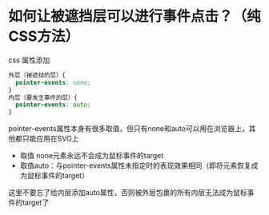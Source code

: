 # 如何让被遮挡层可以进行事件点击？（纯CSS方法）

css 属性添加

```css
外层（被遮挡的层）{
  pointer-events: none;
}
内层（要发生事件的层）{
  pointer-events: auto;
}
```

pointer-events属性本身有很多取值，但只有none和auto可以用在浏览器上，其他都只能应用在SVG上

- 取值 none元素永远不会成为鼠标事件的target
- 取值auto：与pointer-events属性未指定时的表现效果相同（即将元素恢复成为鼠标事件的target）
  
这里不要忘了给内层添加auto属性，否则被外层包裹的所有内层无法成为鼠标事件的target了
